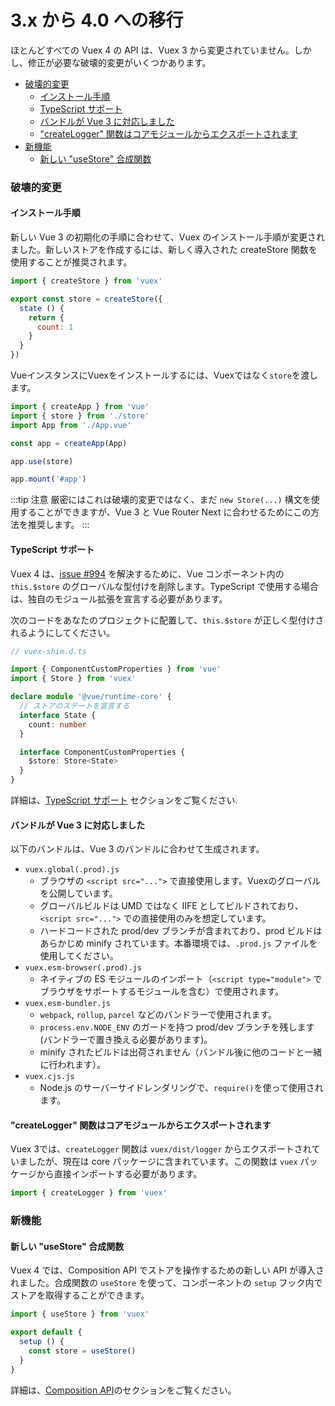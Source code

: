 # 3.x から 4.0 への移行

ほとんどすべての Vuex 4 の API は、Vuex 3 から変更されていません。しかし、修正が必要な破壊的変更がいくつかあります。

- [破壊的変更](#破壊的変更)
  - [インストール手順](#インストール手順)
  - [TypeScript サポート](#typescript-サポート)
  - [バンドルが Vue 3 に対応しました](#バンドルが-vue-3-に対応しました)
  - ["createLogger" 関数はコアモジュールからエクスポートされます](#createlogger-関数はコアモジュールからエクスポートされます)
- [新機能](#新機能)
  - [新しい "useStore" 合成関数](#新しい-usestore-合成関数)

### 破壊的変更

#### インストール手順

新しい Vue 3 の初期化の手順に合わせて、Vuex のインストール手順が変更されました。新しいストアを作成するには、新しく導入された createStore 関数を使用することが推奨されます。

```js
import { createStore } from 'vuex'

export const store = createStore({
  state () {
    return {
      count: 1
    }
  }
})
```

VueインスタンスにVuexをインストールするには、Vuexではなく`store`を渡します。

```js
import { createApp } from 'vue'
import { store } from './store'
import App from './App.vue'

const app = createApp(App)

app.use(store)

app.mount('#app')
```

:::tip 注意
厳密にはこれは破壊的変更ではなく、まだ `new Store(...)` 構文を使用することができますが、Vue 3 と Vue Router Next に合わせるためにこの方法を推奨します。
:::

#### TypeScript サポート

Vuex 4 は、[issue #994](https://github.com/vuejs/vuex/issues/994) を解決するために、Vue コンポーネント内の `this.$store` のグローバルな型付けを削除します。TypeScript で使用する場合は、独自のモジュール拡張を宣言する必要があります。

次のコードをあなたのプロジェクトに配置して、`this.$store` が正しく型付けされるようにしてください。

```ts
// vuex-shim.d.ts

import { ComponentCustomProperties } from 'vue'
import { Store } from 'vuex'

declare module '@vue/runtime-core' {
  // ストアのステートを宣言する
  interface State {
    count: number
  }

  interface ComponentCustomProperties {
    $store: Store<State>
  }
}
```

詳細は、[TypeScript サポート](./typescript-support) セクションをご覧ください.

#### バンドルが Vue 3 に対応しました

以下のバンドルは、Vue 3 のバンドルに合わせて生成されます。

- `vuex.global(.prod).js`
  - ブラウザの `<script src="...">` で直接使用します。Vuexのグローバルを公開しています。
  - グローバルビルドは UMD ではなく IIFE としてビルドされており、`<script src="...">` での直接使用のみを想定しています。
  - ハードコードされた prod/dev ブランチが含まれており、prod ビルドはあらかじめ minify されています。本番環境では、`.prod.js` ファイルを使用してください。
- `vuex.esm-browser(.prod).js`
  - ネイティブの ES モジュールのインポート（`<script type="module">` でブラウザをサポートするモジュールを含む）で使用されます。
- `vuex.esm-bundler.js`
  - `webpack`, `rollup`, `parcel` などのバンドラーで使用されます。
  - `process.env.NODE_ENV` のガードを持つ prod/dev ブランチを残します(バンドラーで置き換える必要があります)。
  - minify されたビルドは出荷されません（バンドル後に他のコードと一緒に行われます）。
- `vuex.cjs.js`
  - Node.js のサーバーサイドレンダリングで、`require()`を使って使用されます。

#### "createLogger" 関数はコアモジュールからエクスポートされます

Vuex 3では、`createLogger` 関数は `vuex/dist/logger` からエクスポートされていましたが、現在は core パッケージに含まれています。この関数は `vuex` パッケージから直接インポートする必要があります。

```js
import { createLogger } from 'vuex'
```

### 新機能

#### 新しい "useStore" 合成関数

Vuex 4 では、Composition API でストアを操作するための新しい API が導入されました。合成関数の `useStore` を使って、コンポーネントの `setup` フック内でストアを取得することができます。

```js
import { useStore } from 'vuex'

export default {
  setup () {
    const store = useStore()
  }
}
```

詳細は、[Composition API](./composition-api)のセクションをご覧ください。
